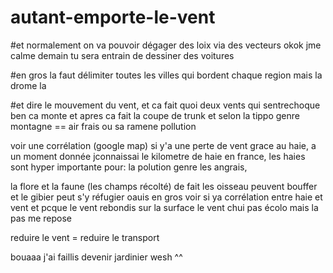 # autant-emporte-le-vent

#et normalement on va pouvoir dégager des loix via des vecteurs okok jme calme demain tu sera entrain de dessiner des voitures

#en gros la faut délimiter toutes les villes qui bordent chaque region mais la drome la

#et dire le mouvement du vent, et ca fait quoi deux vents qui sentrechoque ben ca monte et apres ca fait la coupe de trunk et selon la tippo
genre montagne == air frais ou sa ramene pollution

voir une corrélation (google map) si y'a une perte de vent grace au haie, a un moment donnée jconnaissai
le kilometre de haie en france, les haies sont hyper importante pour: la polution genre les angrais,

la flore et la faune (les champs récolté) de fait les oisseau peuvent bouffer et le gibier peut s'y réfugier oauis en gros voir si ya corrélation
entre haie et vent et pcque le vent rebondis sur la surface le vent chui pas écolo mais la pas me repose

reduire le vent = reduire le transport

bouaaa j'ai faillis devenir jardinier wesh ^^
